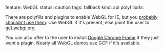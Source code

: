 feature: WebGL
status: caution 
tags: fallback
kind: api
polyfillurls:

There are polyfills and plugins to enable WebGL for IE, but you [probably shouldn't use them](http://blog.virtualglobebook.com/2011/10/webgl-in-internet-explorer.html). Use WebGL if it's present, else point the user to [get.webgl.org](http://get.webgl.org/).

You can also offer to the user to install [Google Chrome Frame](http://code.google.com/chrome/chromeframe/) if they just want a plugin. Nearly all WebGL demos use GCF if it's available.
